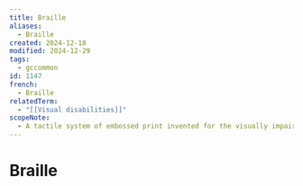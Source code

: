 ```yaml
---
title: Braille
aliases:
  - Braille
created: 2024-12-18
modified: 2024-12-29
tags:
  - gccommon
id: 1147
french:
  - Braille
relatedTerm:
  - "[[Visual disabilities]]"
scopeNote:
  - A tactile system of embossed print invented for the visually impaired, which uses combinations of six raised dots arranged in columns three dots high and two dots wide to represent letters of the alphabet.
---
```

# Braille
